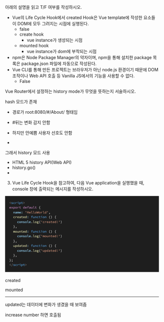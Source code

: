 아래의 설명을 읽고 T/F 여부를 작성하시오. 

- Vue의 Life Cycle Hook에서 created Hook은 Vue template에 작성한 요소들이 DOM에 모두 그려지는 시점에 실행된다.
  - false
  - create hook
    - vue instance가 생성되는 시점 
  - mounted hook 
    - vue instance가 dom에 부착되는 시점 
-  npm은 Node Package Manager의 약자이며, npm을 통해 설치한 package 목록은 package.json 파일에 자동으로 작성된다. 
- Vue CLI를 통해 만든 프로젝트는 브라우저가 아닌 node.js 환경이기 때문에 DOM 조작이나 Web API 호출 등 Vanilla JS에서의 기능을 사용할 수 없다.
  - False



 Vue Router에서 설정하는 history mode가 무엇을 뜻하는지 서술하시오.



hash 모드가 존재

- 경로가 root:8080/#/About/ 형태임

- #뒤는 변화 감지 안함 

- 하지만 안예쁨 사용자 선호도 안함
- 

그래서 history 모드 사용

- HTML 5 history API(Web API)
- history.go()
- 





3. Vue Life Cycle Hook을 참고하여, 다음 Vue application을 실행했을 때, console 창에 출력되는 메시지를 작성하시오.

![image-20220510093648870](homework.assets/image-20220510093648870.png)

created

mounted

---

updated는 데이터에 변화가 생겼을 때 보여줌

increase number 하면 호출됨 

